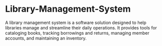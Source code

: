 # Library-Management-System
A library management system is a software solution designed to help libraries manage and streamline their daily operations. It provides tools for cataloging books, tracking borrowings and returns, managing member accounts, and maintaining an inventory. 
